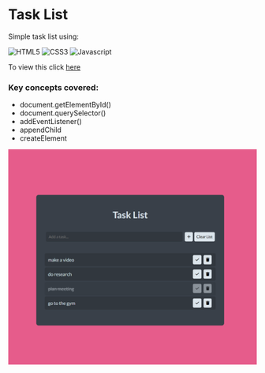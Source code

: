 # Task List
Simple task list using:

![HTML5](https://img.shields.io/badge/html5%20-%23E34F26.svg?&style=for-the-badge&logo=html5&logoColor=white) 
![CSS3](https://img.shields.io/badge/css3%20-%231572B6.svg?&style=for-the-badge&logo=css3&logoColor=white) 
![Javascript](https://img.shields.io/badge/javascript%20-%23323330.svg?&style=for-the-badge&logo=javascript&logoColor=%23F7DF1E)

To view this click [here](https://smelecrinis.github.io/todolist/)

### Key concepts covered:

* document.getElementById()
* document.querySelector()
* addEventListener()
* appendChild
* createElement


![This is an image](https://github.com/smelecrinis/todolist/blob/master/img/task-list-1.PNG)
